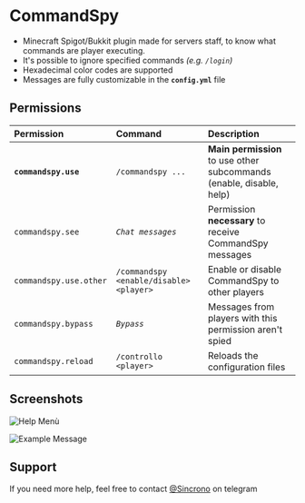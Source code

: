 
# CommandSpy

- Minecraft Spigot/Bukkit plugin made for servers staff, to know what commands are player executing.
- It's possible to ignore specified commands *(e.g. `/login`)*
- Hexadecimal color codes are supported
- Messages are fully customizable in the **`config.yml`** file
## Permissions

| Permission                  | Command                                   | Description                                                                                  |
|:----------------------------|:------------------------------------------|:---------------------------------------------------------------------------------------------|
| **`commandspy.use`**        | `/commandspy ...`                         | **Main permission** to use other subcommands (enable, disable, help)                         |
| `commandspy.see`            | *`Chat messages`*                         | Permission **necessary** to receive CommandSpy messages                                      |
| `commandspy.use.other`      | `/commandspy <enable/disable> <player>`   | Enable or disable CommandSpy to other players                                                |
| `commandspy.bypass`         | *`Bypass`*                                | Messages from players with this permission aren't spied                                      |
| `commandspy.reload`         | `/controllo <player>`                     | Reloads the configuration files                                                              |

## Screenshots

![Help Menù](https://i.imgur.com/LIxuUcp.png)

![Example Message](https://i.imgur.com/dwV3yQQ.png)
## Support

If you need more help, feel free to contact [@Sincrono](https://t.me/Sincrono) on telegram

